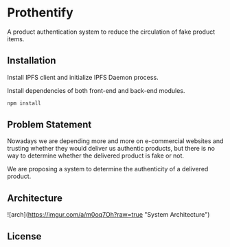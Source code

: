 # Prothentify

A product authentication system to reduce the circulation of fake product items.

## Installation

Install IPFS client and initialize IPFS Daemon process.

Install dependencies of both front-end and back-end modules.

```bash
npm install
```

## Problem Statement

Nowadays we are depending more and more on e-commercial websites and trusting whether they would deliver us authentic products, but there is no way to determine whether the delivered product is fake or not.

We are proposing a system to determine the authenticity of a delivered product. 


## Architecture

![arch]\(https://imgur.com/a/m0oq7Oh?raw=true "System Architecture") 

## License
